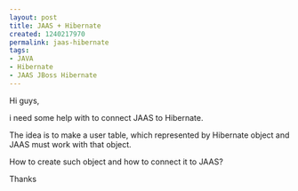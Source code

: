 ```yaml
---
layout: post
title: JAAS + Hibernate
created: 1240217970
permalink: jaas-hibernate
tags:
- JAVA
- Hibernate
- JAAS JBoss Hibernate
---
```

<p>Hi guys,</p>
<p>i need some help with to connect JAAS to Hibernate.</p>
<p>The idea is to make a user table, which represented by Hibernate object and JAAS must work with that object.</p>
<p>How to create such object and how to connect it to JAAS?</p>
<p>Thanks</p>
